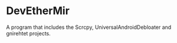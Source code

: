# DevEtherMir
A program that includes the Scrcpy, UniversalAndroidDebloater and gnirehtet projects.
